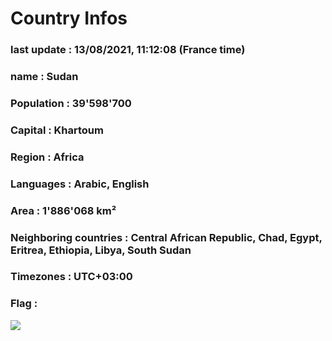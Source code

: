 # Country  Infos
### last update : 13/08/2021, 11:12:08 (France time)

### name : Sudan
### Population : 39'598'700
### Capital : Khartoum
### Region : Africa
### Languages : Arabic, English
### Area : 1'886'068 km²
### Neighboring countries : Central African Republic, Chad, Egypt, Eritrea, Ethiopia, Libya, South Sudan
### Timezones : UTC+03:00

### Flag :
![](https://restcountries.eu/data/sdn.svg)